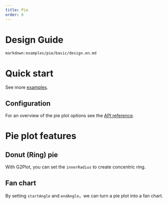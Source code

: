 ```yaml
---
title: Pie
order: 6
---
```


<div class="manual-docs">

# Design Guide

`markdown:examples/pie/basic/design.en.md`

# Quick start

<playground path='pie/basic/demo/basic.ts' rid='rect1'></playground>

See more <a href="/en/examples/pie/basic" target='blank'>examples</a>.

## Configuration

For an overview of the pie plot options see the [API reference](/en/docs/api/plots/pie).

# Pie plot features

## Donut (Ring) pie

<playground path='pie/donut/demo/basic.ts' rid='rect2'></playground>

With G2Plot, you can set the `innerRadius` to create concentric ring.

## Fan chart

By setting `startAngle` and `endAngle`，we can turn a pie plot into a fan chart.

<playground path='pie/basic/demo/quarter-circle.ts' rid='rect3'></playground>

</div>
